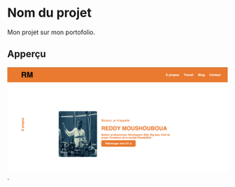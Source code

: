 # Nom du projet 

Mon projet sur mon portofolio.

## Apperçu

![capture d'écran](./image/Capure.png).
